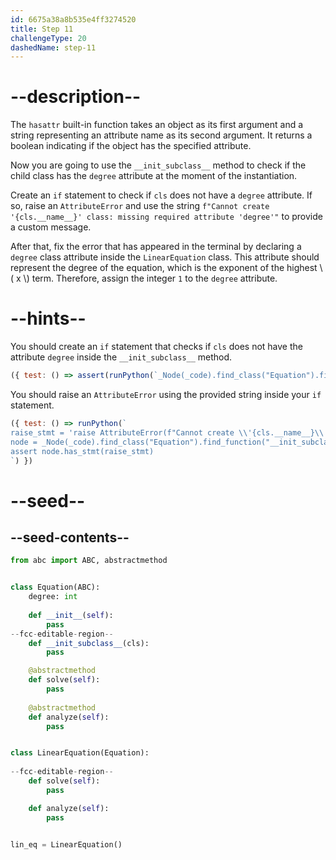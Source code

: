 ```yaml
---
id: 6675a38a8b535e4ff3274520
title: Step 11
challengeType: 20
dashedName: step-11
---
```


# --description--

The `hasattr` built-in function takes an object as its first argument and a string representing an attribute name as its second argument. It returns a boolean indicating if the object has the specified attribute.

Now you are going to use the `__init_subclass__` method to check if the child class has the `degree` attribute at the moment of the instantiation.

Create an `if` statement to check if `cls` does not have a `degree` attribute. If so, raise an `AttributeError` and use the string `f"Cannot create '{cls.__name__}' class: missing required attribute 'degree'"` to provide a custom message.

After that, fix the error that has appeared in the terminal by declaring a `degree` class attribute inside the `LinearEquation` class. This attribute should represent the degree of the equation, which is the exponent of the highest \\( x \\) term. Therefore, assign the integer `1` to the `degree` attribute.

# --hints--

You should create an `if` statement that checks if `cls` does not have the attribute `degree` inside the `__init_subclass__` method.

```js
({ test: () => assert(runPython(`_Node(_code).find_class("Equation").find_function("__init_subclass__").find_ifs()[0].find_conditions()[0].is_equivalent("not hasattr(cls, 'degree')")`)) })
```

You should raise an `AttributeError` using the provided string inside your `if` statement.

```js
({ test: () => runPython(`
raise_stmt = 'raise AttributeError(f"Cannot create \\'{cls.__name__}\\' class: missing required attribute \\'degree\\'")'
node = _Node(_code).find_class("Equation").find_function("__init_subclass__").find_ifs()[0].find_bodies()[0]
assert node.has_stmt(raise_stmt) 
`) })
```

# --seed--

## --seed-contents--

```py
from abc import ABC, abstractmethod


class Equation(ABC):
    degree: int
    
    def __init__(self):
        pass
--fcc-editable-region--
    def __init_subclass__(cls):
        pass

    @abstractmethod
    def solve(self):
        pass
        
    @abstractmethod
    def analyze(self):
        pass


class LinearEquation(Equation):
    
--fcc-editable-region--
    def solve(self):
        pass

    def analyze(self):
        pass


lin_eq = LinearEquation()
```
